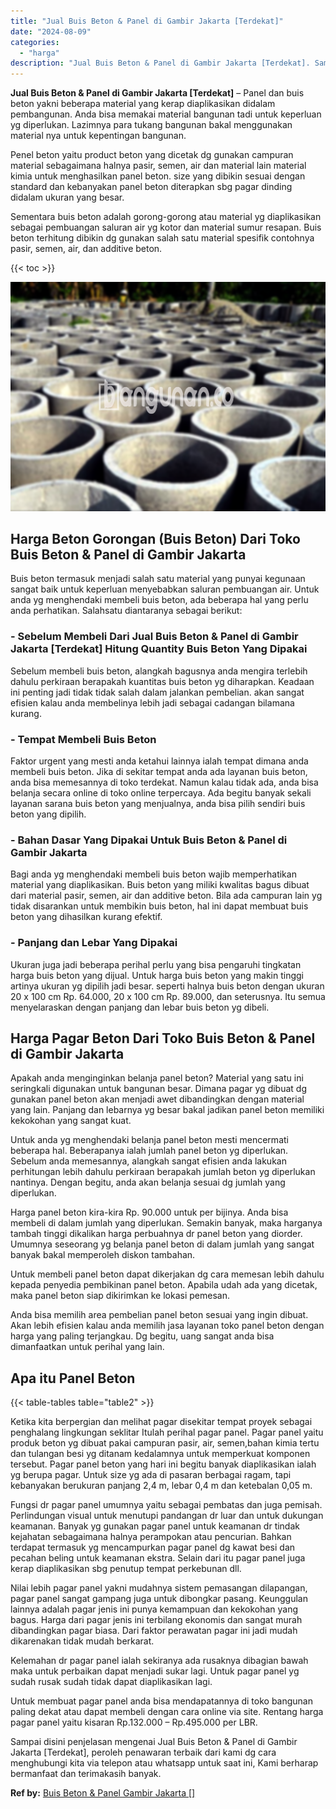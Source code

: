 ```yaml
---
title: "Jual Buis Beton & Panel di Gambir Jakarta [Terdekat]"
date: "2024-08-09"
categories: 
  - "harga"
description: "Jual Buis Beton & Panel di Gambir Jakarta [Terdekat]. Sampai disini penjelasan mengenai Jual Buis Beton & Panel di Gambir Jakarta [Terdekat], peroleh penaw..."
---
```


**Jual Buis Beton & Panel di Gambir Jakarta \[Terdekat\]** – Panel dan buis beton yakni beberapa material yang kerap diaplikasikan didalam pembangunan. Anda bisa memakai material bangunan tadi untuk keperluan yg diperlukan. Lazimnya para tukang bangunan bakal menggunakan material nya untuk kepentingan bangunan.

Penel beton yaitu product beton yang dicetak dg gunakan campuran material sebagaimana halnya pasir, semen, air dan material lain material kimia untuk menghasilkan panel beton. size yang dibikin sesuai dengan standard dan kebanyakan panel beton diterapkan sbg pagar dinding didalam ukuran yang besar.

Sementara buis beton adalah gorong-gorong atau material yg diaplikasikan sebagai pembuangan saluran air yg kotor dan material sumur resapan. Buis beton terhitung dibikin dg gunakan salah satu material spesifik contohnya pasir, semen, air, dan additive beton.

{{< toc >}}

![Jual Buis Beton & Panel di Gambir Jakarta [Terdekat]](/images/jual-panel-buis-beton-murah-07.png)

## Harga Beton Gorongan (Buis Beton) Dari Toko Buis Beton & Panel di Gambir Jakarta

Buis beton termasuk menjadi salah satu material yang punyai kegunaan sangat baik untuk keperluan menyebabkan saluran pembuangan air. Untuk anda yg menghendaki membeli buis beton, ada beberapa hal yang perlu anda perhatikan. Salahsatu diantaranya sebagai berikut:

### \- Sebelum Membeli Dari Jual Buis Beton & Panel di Gambir Jakarta \[Terdekat\] Hitung Quantity Buis Beton Yang Dipakai

Sebelum membeli buis beton, alangkah bagusnya anda mengira terlebih dahulu perkiraan berapakah kuantitas buis beton yg diharapkan. Keadaan ini penting jadi tidak tidak salah dalam jalankan pembelian. akan sangat efisien kalau anda membelinya lebih jadi sebagai cadangan bilamana kurang.

### \- Tempat Membeli Buis Beton

Faktor urgent yang mesti anda ketahui lainnya ialah tempat dimana anda membeli buis beton. Jika di sekitar tempat anda ada layanan buis beton, anda bisa memesannya di toko terdekat. Namun kalau tidak ada, anda bisa belanja secara online di toko online terpercaya. Ada begitu banyak sekali layanan sarana buis beton yang menjualnya, anda bisa pilih sendiri buis beton yang dipilih.

### \- Bahan Dasar Yang Dipakai Untuk Buis Beton & Panel di Gambir Jakarta

Bagi anda yg menghendaki membeli buis beton wajib memperhatikan material yang diaplikasikan. Buis beton yang miliki kwalitas bagus dibuat dari material pasir, semen, air dan additive beton. Bila ada campuran lain yg tidak disarankan untuk membikin buis beton, hal ini dapat membuat buis beton yang dihasilkan kurang efektif.

### \- Panjang dan Lebar Yang Dipakai

Ukuran juga jadi beberapa perihal perlu yang bisa pengaruhi tingkatan harga buis beton yang dijual. Untuk harga buis beton yang makin tinggi artinya ukuran yg dipilih jadi besar. seperti halnya buis beton dengan ukuran 20 x 100 cm Rp. 64.000, 20 x 100 cm Rp. 89.000, dan seterusnya. Itu semua menyelaraskan dengan panjang dan lebar buis beton yg dibeli.

## Harga Pagar Beton Dari Toko Buis Beton & Panel di Gambir Jakarta

Apakah anda menginginkan belanja panel beton? Material yang satu ini seringkali digunakan untuk bangunan besar. Dimana pagar yg dibuat dg gunakan panel beton akan menjadi awet dibandingkan dengan material yang lain. Panjang dan lebarnya yg besar bakal jadikan panel beton memiliki kekokohan yang sangat kuat.

Untuk anda yg menghendaki belanja panel beton mesti mencermati beberapa hal. Beberapanya ialah jumlah panel beton yg diperlukan. Sebelum anda memesannya, alangkah sangat efisien anda lakukan perhitungan lebih dahulu perkiraan berapakah jumlah beton yg diperlukan nantinya. Dengan begitu, anda akan belanja sesuai dg jumlah yang diperlukan.

Harga panel beton kira-kira Rp. 90.000 untuk per bijinya. Anda bisa membeli di dalam jumlah yang diperlukan. Semakin banyak, maka harganya tambah tinggi dikalikan harga perbuahnya dr panel beton yang diorder. Umumnya seseorang yg belanja panel beton di dalam jumlah yang sangat banyak bakal memperoleh diskon tambahan.

Untuk membeli panel beton dapat dikerjakan dg cara memesan lebih dahulu kepada penyedia pembikinan panel beton. Apabila udah ada yang dicetak, maka panel beton siap dikirimkan ke lokasi pemesan.

Anda bisa memilih area pembelian panel beton sesuai yang ingin dibuat. Akan lebih efisien kalau anda memilih jasa layanan toko panel beton dengan harga yang paling terjangkau. Dg begitu, uang sangat anda bisa dimanfaatkan untuk perihal yang lain.

## Apa itu Panel Beton

{{< table-tables table="table2" >}}

Ketika kita berpergian dan melihat pagar disekitar tempat proyek sebagai penghalang lingkungan seklitar Itulah perihal pagar panel. Pagar panel yaitu produk beton yg dibuat pakai campuran pasir, air, semen,bahan kimia tertu dan tulangan besi yg ditanam kedalamnya untuk memperkuat komponen tersebut. Pagar panel beton yang hari ini begitu banyak diaplikasikan ialah yg berupa pagar. Untuk size yg ada di pasaran berbagai ragam, tapi kebanyakan berukuran panjang 2,4 m, lebar 0,4 m dan ketebalan 0,05 m.

Fungsi dr pagar panel umumnya yaitu sebagai pembatas dan juga pemisah. Perlindungan visual untuk menutupi pandangan dr luar dan untuk dukungan keamanan. Banyak yg gunakan pagar panel untuk keamanan dr tindak kejahatan sebagaimana halnya perampokan atau pencurian. Bahkan terdapat termasuk yg mencampurkan pagar panel dg kawat besi dan pecahan beling untuk keamanan ekstra. Selain dari itu pagar panel juga kerap diaplikasikan sbg penutup tempat perkebunan dll.

Nilai lebih pagar panel yakni mudahnya sistem pemasangan dilapangan, pagar panel sangat gampang juga untuk dibongkar pasang. Keunggulan lainnya adalah pagar jenis ini punya kemampuan dan kekokohan yang bagus. Harga dari pagar jenis ini terbilang ekonomis dan sangat murah dibandingkan pagar biasa. Dari faktor perawatan pagar ini jadi mudah dikarenakan tidak mudah berkarat.

Kelemahan dr pagar panel ialah sekiranya ada rusaknya dibagian bawah maka untuk perbaikan dapat menjadi sukar lagi. Untuk pagar panel yg sudah rusak sudah tidak dapat diaplikasikan lagi.

Untuk membuat pagar panel anda bisa mendapatannya di toko bangunan paling dekat atau dapat membeli dengan cara online via site. Rentang harga pagar panel yaitu kisaran Rp.132.000 – Rp.495.000 per LBR.

Sampai disini penjelasan mengenai Jual Buis Beton & Panel di Gambir Jakarta \[Terdekat\], peroleh penawaran terbaik dari kami dg cara menghubungi kita via telepon atau whatsapp untuk saat ini, Kami berharap bermanfaat dan terimakasih banyak.

**Ref by:** [Buis Beton & Panel Gambir Jakarta []](https://id.wikipedia.org/wiki/Buis)
